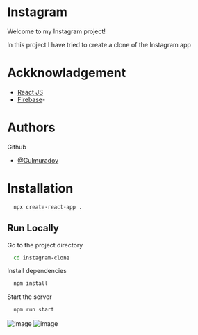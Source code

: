# Instagram
Welcome to my Instagram project!

In this project I have tried to create a clone of the Instagram app

# Ackknowladgement 

- [React JS](https://reactjs.org/)
- [Firebase](https://console.firebase.google.com/)-

# Authors

Github
- [@Gulmuradov](https://github.com/Gulmuradov/)

# Installation 

```
  npx create-react-app .
```

## Run Locally

Go to the project directory

```bash
  cd instagram-clone
```

Install dependencies

```bash
  npm install
```

Start the server

```bash
  npm run start
```

<img align="center" alt="image" src="./instagram-clone/instagram_img/img_1">
<img align="center" alt="image" src="./instagram-clone/instagram_img/img_2">
